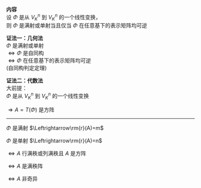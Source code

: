 **内容**    
设 $\Phi$ 是从 $V_K^n$ 到 $V_K^n$ 的一个线性变换，    
则 $\Phi$ 是满射或单射当且仅当 $\Phi$ 在任意基下的表示矩阵均可逆    
    
**证法一：几何法**    
 $\Phi$ 是满射或单射    
 $\Leftrightarrow\Phi$ 是自同构    
 $\Leftrightarrow\Phi$ 在任意基下的表示矩阵均可逆    
(自同构判定定理)    
    
**证法二：代数法**    
大前提：    
 $\Phi$ 是从 $V_K^n$ 到 $V_K^n$ 的一个线性变换    
    
 $\Rightarrow A=T(\Phi)$ 是方阵    
    
---    
    
 $\Phi$ 是满射 $\Leftrightarrow\rm{r}(A)=m$     
    
 $\Phi$ 是单射 $\Leftrightarrow\rm{r}(A)=n$     
    
 $\Leftrightarrow A$ 行满秩或列满秩且 $A$ 是方阵    
    
 $\Leftrightarrow A$ 是满秩阵    
    
 $\Leftrightarrow A$ 非奇异    
    
